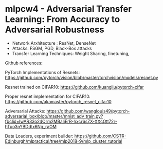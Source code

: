 # mlpcw4 - Adversarial Transfer Learning: From Accuracy to Adversarial Robustness

* Network Arxhitecture : ResNet, DenseNet
* Attacks: FSGM, PGD, Black-Box attacks
* Transfer Learning Techniques: Weight Sharing, finetuning, 


Github references:

PyTorch Implementations of Resnets: https://github.com/pytorch/vision/blob/master/torchvision/models/resnet.py

Resnet trained on CIFAR10: https://github.com/kuangliu/pytorch-cifar

Proper resnet implementation for CIFAR10: https://github.com/akamaster/pytorch_resnet_cifar10

Adversarial Attacks: https://github.com/wanglouis49/pytorch-adversarial_box/blob/master/mnist_adv_train.py?fbclid=IwAR33o24Orm2MBaIiErR-hxcr6sZX-XXcOtt72r-hTuo3nYBDdtx6Ng_raOM

Data Loaders, experiment builder: https://github.com/CSTR-Edinburgh/mlpractical/tree/mlp2018-9/mlp_cluster_tutorial
